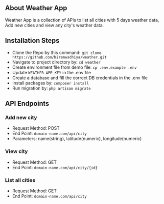 ## About Weather App

Weather App is a collection of APIs to list all cities with 5 days weather data, Add new cities and view any city's weather data.

## Installation Steps

- Clone the Repo by this command: `git clone https://github.com/hirenwadhiya/weather.git`
- Navigate to project directory by: `cd weather`
- Create environment file from demo file: `cp .env.example .env`
- Update `WEATHER_APP_KEY` in the .env file
- Create a database and fill the correct DB credentials in the .env file
- Install packages by: `composer install`
- Run migration by: `php artisan migrate`

## API Endpoints


### Add new city
- Request Method: POST
- End Point: `domain-name.com/api/city`
- Parameters: name(string), latitude(numeric), longitude(numeric)

### View city
- Request Method: GET
- End Point: `domain-name.com/api/city/{id}`

### List all cities
- Request Method: GET
- End Point: `domain-name.com/api/city`
